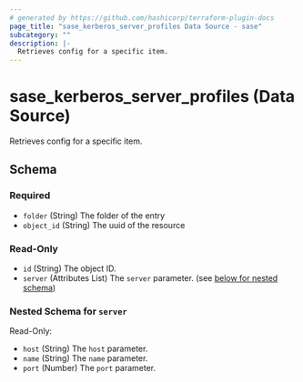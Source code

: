 ```yaml
---
# generated by https://github.com/hashicorp/terraform-plugin-docs
page_title: "sase_kerberos_server_profiles Data Source - sase"
subcategory: ""
description: |-
  Retrieves config for a specific item.
---
```


# sase_kerberos_server_profiles (Data Source)

Retrieves config for a specific item.



<!-- schema generated by tfplugindocs -->
## Schema

### Required

- `folder` (String) The folder of the entry
- `object_id` (String) The uuid of the resource

### Read-Only

- `id` (String) The object ID.
- `server` (Attributes List) The `server` parameter. (see [below for nested schema](#nestedatt--server))

<a id="nestedatt--server"></a>
### Nested Schema for `server`

Read-Only:

- `host` (String) The `host` parameter.
- `name` (String) The `name` parameter.
- `port` (Number) The `port` parameter.


